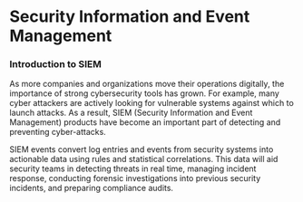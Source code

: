 # Security Information and Event Management

### Introduction to SIEM

As more companies and organizations move their operations digitally, the importance of strong cybersecurity tools has grown. For example, many cyber attackers are actively looking for vulnerable systems against which to launch attacks. As a result, SIEM (Security Information and Event Management) products have become an important part of detecting and preventing cyber-attacks.

SIEM events convert log entries and events from security systems into actionable data using rules and statistical correlations. This data will aid security teams in detecting threats in real time, managing incident response, conducting forensic investigations into previous security incidents, and preparing compliance audits.
